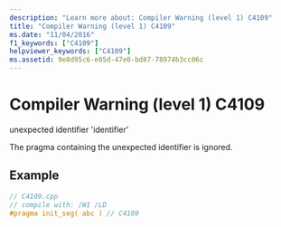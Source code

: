 ```yaml
---
description: "Learn more about: Compiler Warning (level 1) C4109"
title: "Compiler Warning (level 1) C4109"
ms.date: "11/04/2016"
f1_keywords: ["C4109"]
helpviewer_keywords: ["C4109"]
ms.assetid: 9e8d95c6-e05d-47e0-bd87-78974b3cc06c
---
```

# Compiler Warning (level 1) C4109

unexpected identifier 'identifier'

The pragma containing the unexpected identifier is ignored.

## Example

```cpp
// C4109.cpp
// compile with: /W1 /LD
#pragma init_seg( abc ) // C4109
```

